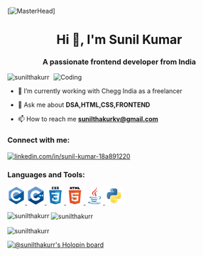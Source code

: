 [![MasterHead](https://wallpaperaccess.com/full/1947431.jpg)]
<h1 align="center">Hi 👋, I'm Sunil Kumar</h1>
<h3 align="center">A passionate frontend developer from India</h3>
<img align="right" alt="Coding" width="400" src="https://images.freeimages.com/images/large-previews/2c2/programmer-1-1534401.jpg"> 

<p align="left"> <img src="https://komarev.com/ghpvc/?username=sunilthakurr&label=Profile%20views&color=0e75b6&style=flat" alt="sunilthakurr" /> </p>

- 🌱 I’m currently working with Chegg India as a freelancer

- 💬 Ask me about **DSA,HTML,CSS,FRONTEND**

- 📫 How to reach me **sunilthakurkv@gmail.com**

<h3 align="left">Connect with me:</h3>
<p align="left">
<a href="https://www.linkedin.com/in/sunil-kumar-765b7a21a/" target="blank"><img align="center" src="https://raw.githubusercontent.com/rahuldkjain/github-profile-readme-generator/master/src/images/icons/Social/linked-in-alt.svg" alt="linkedin.com/in/sunil-kumar-18a891220" height="30" width="40" /></a>

</p>

<h3 align="left">Languages and Tools:</h3>
<p align="left"> <a href="https://www.cprogramming.com/" target="_blank" rel="noreferrer"> <img src="https://raw.githubusercontent.com/devicons/devicon/master/icons/c/c-original.svg" alt="c" width="40" height="40"/> </a> <a href="https://www.w3schools.com/cpp/" target="_blank" rel="noreferrer"> <img src="https://raw.githubusercontent.com/devicons/devicon/master/icons/cplusplus/cplusplus-original.svg" alt="cplusplus" width="40" height="40"/> </a> <a href="https://www.w3schools.com/css/" target="_blank" rel="noreferrer"> <img src="https://raw.githubusercontent.com/devicons/devicon/master/icons/css3/css3-original-wordmark.svg" alt="css3" width="40" height="40"/> </a> <a href="https://www.w3.org/html/" target="_blank" rel="noreferrer"> <img src="https://raw.githubusercontent.com/devicons/devicon/master/icons/html5/html5-original-wordmark.svg" alt="html5" width="40" height="40"/> </a> <a href="https://www.java.com" target="_blank" rel="noreferrer"> <img src="https://raw.githubusercontent.com/devicons/devicon/master/icons/java/java-original.svg" alt="java" width="40" height="40"/> </a> <a href="https://www.python.org" target="_blank" rel="noreferrer"> <img src="https://raw.githubusercontent.com/devicons/devicon/master/icons/python/python-original.svg" alt="python" width="40" height="40"/> </a> </p>

<p><img align="left" src="https://github-readme-stats.vercel.app/api/top-langs?username=sunilthakurr&show_icons=true&locale=en&layout=compact" alt="sunilthakurr" /></p>

<p>&nbsp;<img align="center" src="https://github-readme-stats.vercel.app/api?username=sunilthakurr&show_icons=true&locale=en" alt="sunilthakurr" /></p>

<p><img align="center" src="https://github-readme-streak-stats.herokuapp.com/?user=sunilthakurr&" alt="sunilthakurr" /></p>

[![@sunilthakurr's Holopin board](https://holopin.me/sunilthakurr)](https://holopin.io/@sunilthakurr) 

